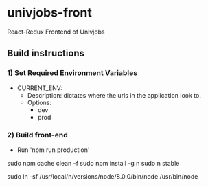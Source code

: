 # univjobs-front
React-Redux Frontend of Univjobs

## Build instructions
### 1) Set Required Environment Variables

- CURRENT_ENV:
    - Description: dictates where the urls in the application look to.
    - Options:
        - dev
        - prod

### 2) Build front-end
- Run 'npm run production'


sudo npm cache clean -f
sudo npm install -g n
sudo n stable

sudo ln -sf /usr/local/n/versions/node/8.0.0/bin/node /usr/bin/node 